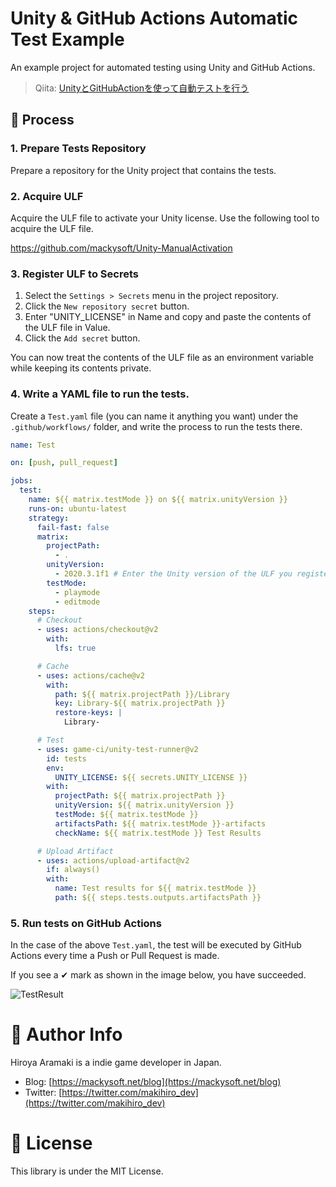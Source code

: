 ﻿# Unity & GitHub Actions Automatic Test Example

An example project for automated testing using Unity and GitHub Actions.

> Qiita: [UnityとGitHubActionを使って自動テストを行う](https://qiita.com/makihiro_dev/private/fda3fa840f5311d2b3d5)

## 🔰 Process

### 1. Prepare Tests Repository

Prepare a repository for the Unity project that contains the tests.

### 2. Acquire ULF

Acquire the ULF file to activate your Unity license.
Use the following tool to acquire the ULF file.

https://github.com/mackysoft/Unity-ManualActivation

### 3. Register ULF to Secrets

1. Select the `Settings > Secrets` menu in the project repository.
2. Click the `New repository secret` button.
3. Enter "UNITY_LICENSE" in Name and copy and paste the contents of the ULF file in Value.
4. Click the `Add secret` button.

You can now treat the contents of the ULF file as an environment variable while keeping its contents private.

### 4. Write a YAML file to run the tests.

Create a `Test.yaml` file (you can name it anything you want) under the `.github/workflows/` folder, and write the process to run the tests there.

```yaml:Test.yaml
name: Test

on: [push, pull_request]

jobs:
  test:
    name: ${{ matrix.testMode }} on ${{ matrix.unityVersion }}
    runs-on: ubuntu-latest
    strategy:
      fail-fast: false
      matrix:
        projectPath:
          - .
        unityVersion:
          - 2020.3.1f1 # Enter the Unity version of the ULF you registered in Secrets.
        testMode:
          - playmode
          - editmode
    steps:
      # Checkout
      - uses: actions/checkout@v2
        with:
          lfs: true

      # Cache
      - uses: actions/cache@v2
        with:
          path: ${{ matrix.projectPath }}/Library
          key: Library-${{ matrix.projectPath }}
          restore-keys: |
            Library-

      # Test
      - uses: game-ci/unity-test-runner@v2
        id: tests
        env:
          UNITY_LICENSE: ${{ secrets.UNITY_LICENSE }}
        with:
          projectPath: ${{ matrix.projectPath }}
          unityVersion: ${{ matrix.unityVersion }}
          testMode: ${{ matrix.testMode }}
          artifactsPath: ${{ matrix.testMode }}-artifacts
          checkName: ${{ matrix.testMode }} Test Results

      # Upload Artifact
      - uses: actions/upload-artifact@v2
        if: always()
        with:
          name: Test results for ${{ matrix.testMode }}
          path: ${{ steps.tests.outputs.artifactsPath }}
```

### 5. Run tests on GitHub Actions

In the case of the above `Test.yaml`, the test will be executed by GitHub Actions every time a Push or Pull Request is made.

If you see a ✔ mark as shown in the image below, you have succeeded.

![TestResult](https://user-images.githubusercontent.com/13536348/114280859-3f139b00-9a76-11eb-9299-72cdfe1b45ea.jpg)


#  📔 Author Info

Hiroya Aramaki is a indie game developer in Japan.

- Blog: [https://mackysoft.net/blog](https://mackysoft.net/blog)
- Twitter: [https://twitter.com/makihiro_dev](https://twitter.com/makihiro_dev)


#  📜 License

This library is under the MIT License.
